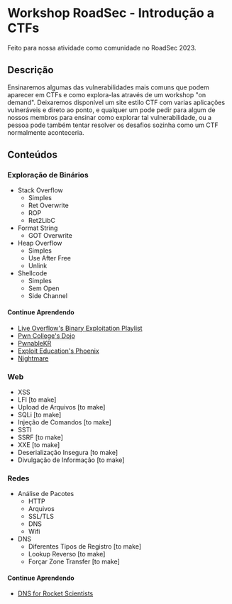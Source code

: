 # Workshop RoadSec - Introdução a CTFs

Feito para nossa atividade como comunidade no RoadSec 2023.

## Descrição

Ensinaremos algumas das vulnerabilidades mais comuns que podem aparecer em CTFs e como explora-las através de um workshop "on demand". Deixaremos disponível um site estilo CTF com varias aplicações vulneráveis e direto ao ponto, e qualquer um pode pedir para algum de nossos membros para ensinar como explorar tal vulnerabilidade, ou a pessoa pode também tentar resolver os desafios sozinha como um CTF normalmente aconteceria.

## Conteúdos

### Exploração de Binários

* Stack Overflow
	* Simples
	* Ret Overwrite
	* ROP
	* Ret2LibC
* Format String
	* GOT Overwrite
* Heap Overflow
	* Simples
	* Use After Free
	* Unlink
* Shellcode
	* Simples
	* Sem Open
	* Side Channel

#### Continue Aprendendo

* [Live Overflow's Binary Exploitation Playlist](https://www.youtube.com/playlist?list=PLhixgUqwRTjxglIswKp9mpkfPNfHkzyeN)
* [Pwn College's Dojo](https://dojo.pwn.college/)
* [PwnableKR](https://pwnable.kr/)
* [Exploit Education's Phoenix](https://exploit.education/phoenix/)
* [Nightmare](https://github.com/guyinatuxedo/nightmare)

### Web

* XSS
* LFI [to make]
* Upload de Arquivos [to make]
* SQLi [to make]
* Injeção de Comandos [to make]
* SSTI
* SSRF [to make]
* XXE [to make]
* Deserialização Insegura [to make]
* Divulgação de Informação [to make]

### Redes

* Análise de Pacotes
	* HTTP
	* Arquivos
	* SSL/TLS
	* DNS
	* Wifi
* DNS
	* Diferentes Tipos de Registro [to make]
	* Lookup Reverso [to make]
	* Forçar Zone Transfer [to make]

#### Continue Aprendendo

* [DNS for Rocket Scientists](https://www.zytrax.com/books/dns/)

